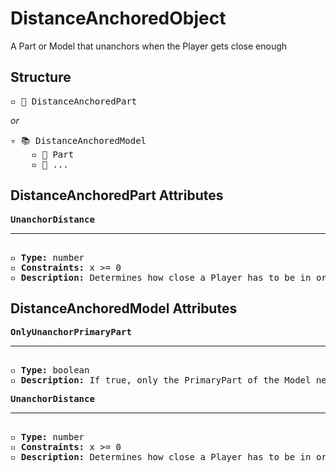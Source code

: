 # DistanceAnchoredObject

A Part or Model that unanchors when the Player gets close enough

## Structure
<pre>
▫️ 🔲 DistanceAnchoredPart
</pre>
<i>or</i>
<pre>
▿ 📚 DistanceAnchoredModel
    ▫️ 🔲 Part
    ▫️ 🔲 ...
</pre>

## DistanceAnchoredPart Attributes
<pre>
<b>UnanchorDistance</b>  
<hr>
▫️ <b>Type:</b> number  
▫️ <b>Constraints:</b> x >= 0  
▫️ <b>Description:</b> Determines how close a Player has to be in order to cause the Part to unanchor
</pre>

## DistanceAnchoredModel Attributes
<pre>
<b>OnlyUnanchorPrimaryPart</b>  
<hr>
▫️ <b>Type:</b> boolean  
▫️ <b>Description:</b> If true, only the PrimaryPart of the Model needs to be unanchored. If false, all Parts in the Model will be unanchored
</pre>

<pre>
<b>UnanchorDistance</b>  
<hr>
▫️ <b>Type:</b> number  
▫️ <b>Constraints:</b> x >= 0  
▫️ <b>Description:</b> Determines how close a Player has to be in order to cause the Part(s) to unanchor
</pre>
